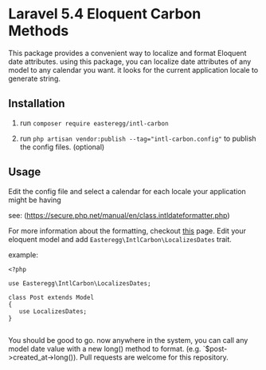 # Laravel 5.4 Eloquent Carbon Methods

This package provides a convenient way to localize and format Eloquent date attributes. using this package, you can localize date attributes of any model 
to any calendar you want. it looks for the current application locale to generate string.


## Installation

1. run `composer require easteregg/intl-carbon`
 
2. run `php artisan vendor:publish --tag="intl-carbon.config"` to publish the config files. (optional)


## Usage
 
 Edit the config file and select a calendar for each locale your application might be having
 
 see: (https://secure.php.net/manual/en/class.intldateformatter.php)


 For more information about the formatting, checkout [this](http://userguide.icu-project.org/formatparse/datetime) page.
 Edit your eloquent model and add `Easteregg\IntlCarbon\LocalizesDates` trait.
 
 example: 
 
 ```$xslt
<?php

use Easteregg\IntlCarbon\LocalizesDates;

class Post extends Model
{
    use LocalizesDates;
}


```

You should be good to go. now anywhere in the system, you can call any model date value with a new long() method to format. 
(e.g. `$post->created_at->long()).
 Pull requests are welcome for this repository.
##
